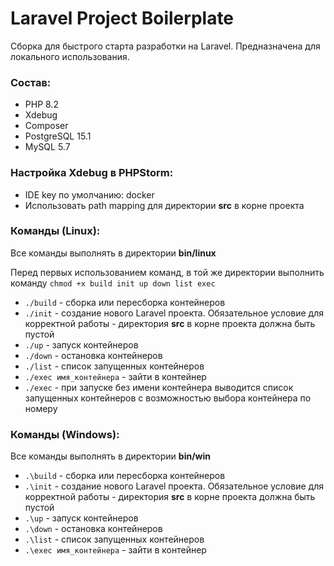 # Laravel Project Boilerplate
Сборка для быстрого старта разработки на Laravel. Предназначена для локального использования.

### Состав:
* PHP 8.2
* Xdebug
* Composer
* PostgreSQL 15.1
* MySQL 5.7

### Настройка Xdebug в PHPStorm:
* IDE key по умолчанию: docker
* Использовать path mapping для директории **src** в корне проекта

### Команды (Linux):
Все команды выполнять в директории **bin/linux**

Перед первых использованием команд, в той же директории выполнить команду 
```chmod +x build init up down list exec```

* ```./build``` - сборка или пересборка контейнеров
* ```./init``` - создание нового Laravel проекта. Обязательное условие для корректной работы - директория **src** в корне проекта должна быть пустой
* ```./up``` - запуск контейнеров 
* ```./down``` - остановка контейнеров 
* ```./list``` - список запущенных контейнеров 
* ```./exec имя_контейнера``` - зайти в контейнер 
* ```./exec``` - при запуске без имени контейнера выводится список запущенных контейнеров с возможностью выбора контейнера по номеру

### Команды (Windows):
Все команды выполнять в директории **bin/win**

* ```.\build``` - сборка или пересборка контейнеров
* ```.\init``` - создание нового Laravel проекта. Обязательное условие для корректной работы - директория **src** в корне проекта должна быть пустой
* ```.\up``` - запуск контейнеров
* ```.\down``` - остановка контейнеров 
* ```.\list``` - список запущенных контейнеров
* ```.\exec имя_контейнера``` - зайти в контейнер